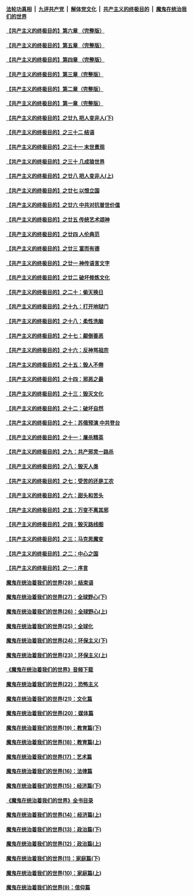 ####  [法轮功真相](../../../../basic/blob/master/README.md?t=12250926) &nbsp;|&nbsp; [九评共产党](../../../../9ping.md/blob/master/README.md?t=12250926) &nbsp;|&nbsp; [解体党文化](../../../../jtdwh.md/blob/master/README.md?t=12250926)  &nbsp;|&nbsp; [共产主义的终极目的](../../../../gczydzjmd.md/blob/master/README.md?t=12250926) &nbsp;|&nbsp; [魔鬼在统治我们的世界](../../../../mgztzwmdsj.md/blob/master/README.md?t=12250926) 

#### [【共产主义的终极目的】第六章 （完整版）](../pages/nsc422/n11428913.md?t=12250926) 

#### [【共产主义的终极目的】第五章 （完整版）](../pages/nsc422/n11428912.md?t=12250926) 

#### [【共产主义的终极目的】第四章 （完整版）](../pages/nsc422/n11428907.md?t=12250926) 

#### [【共产主义的终极目的】第三章（完整版）](../pages/nsc422/n11428848.md?t=12250926) 

#### [【共产主义的终极目的】第二章（完整版）](../pages/nsc422/n11428831.md?t=12250926) 

#### [【共产主义的终极目的】第一章（完整版）](../pages/nsc422/n11417651.md?t=12250926) 

#### [【共产主义的终极目的】之廿九 把人变非人(下)](../pages/nsc422/n11344140.md?t=12250926) 

#### [【共产主义的终极目的】之三十二 结语](../pages/nsc422/n11360535.md?t=12250926) 

#### [【共产主义的终极目的】之三十一 末世景观](../pages/nsc422/n11351129.md?t=12250926) 

#### [【共产主义的终极目的】之三十 几成狼世界](../pages/nsc422/n11348280.md?t=12250926) 

#### [【共产主义的终极目的】之廿八 把人变非人(上)](../pages/nsc422/n11340492.md?t=12250926) 

#### [【共产主义的终极目的】之廿七 以恨立国](../pages/nsc422/n11336944.md?t=12250926) 

#### [【共产主义的终极目的】之廿六 中共对抗普世价值](../pages/nsc422/n11324785.md?t=12250926) 

#### [【共产主义的终极目的】之廿五 传统艺术颂神](../pages/nsc422/n11296396.md?t=12250926) 

#### [【共产主义的终极目的】之廿四 人伦典范](../pages/nsc422/n11296397.md?t=12250926) 

#### [【共产主义的终极目的】之廿三 富而有德](../pages/nsc422/n11283598.md?t=12250926) 

#### [【共产主义的终极目的】之廿一 神传语言文字](../pages/nsc422/n11263265.md?t=12250926) 

#### [【共产主义的终极目的】之廿二 破坏修炼文化](../pages/nsc422/n11245728.md?t=12250926) 

#### [【共产主义的终极目的】之二十：偷天换日](../pages/nsc422/n11238846.md?t=12250926) 

#### [【共产主义的终极目的】之十九：打开地狱门](../pages/nsc422/n11206376.md?t=12250926) 

#### [【共产主义的终极目的】之十八：柔性洗脑](../pages/nsc422/n11199994.md?t=12250926) 

#### [【共产主义的终极目的】之十七：颠倒善恶](../pages/nsc422/n11179782.md?t=12250926) 

#### [【共产主义的终极目的】之十六：反神骂祖宗](../pages/nsc422/n11166798.md?t=12250926) 

#### [【共产主义的终极目的】之十五：毁人不倦](../pages/nsc422/n11166792.md?t=12250926) 

#### [【共产主义的终极目的】之十四：邪恶之最](../pages/nsc422/n11150249.md?t=12250926) 

#### [【共产主义的终极目的】之十三：毁灭文化](../pages/nsc422/n11135227.md?t=12250926) 

#### [【共产主义的终极目的】之十二：破坏自然](../pages/nsc422/n11135214.md?t=12250926) 

#### [【共产主义的终极目的】之十：苏俄预演 中共登台](../pages/nsc422/n11118424.md?t=12250926) 

#### [【共产主义的终极目的】之十一：屠杀精英](../pages/nsc422/n11118442.md?t=12250926) 

#### [【共产主义的终极目的】之九：共产邪灵一路杀](../pages/nsc422/n11114139.md?t=12250926) 

#### [【共产主义的终极目的】之八：毁灭人类](../pages/nsc422/n11108503.md?t=12250926) 

#### [【共产主义的终极目的】之七：受苦的还是工农](../pages/nsc422/n11101809.md?t=12250926) 

#### [【共产主义的终极目的】之六：甜头和苦头](../pages/nsc422/n11096971.md?t=12250926) 

#### [【共产主义的终极目的】之五：万变不离其邪](../pages/nsc422/n11091285.md?t=12250926) 

#### [【共产主义的终极目的】之四：毁灭路线图](../pages/nsc422/n11086284.md?t=12250926) 

#### [【共产主义的终极目的】之三：马克思魔变](../pages/nsc422/n11061941.md?t=12250926) 

#### [【共产主义的终极目的】之二：中心之国](../pages/nsc422/n11047728.md?t=12250926) 

#### [【共产主义的终极目的】之一：序言](../pages/nsc422/n11086077.md?t=12250926) 

#### [魔鬼在统治着我们的世界(28)：结束语](../pages/nsc422/n10936246.md?t=12250926) 

#### [魔鬼在统治着我们的世界(27)：全球野心(下)](../pages/nsc422/n10928319.md?t=12250926) 

#### [魔鬼在统治着我们的世界(26)：全球野心(上)](../pages/nsc422/n10900318.md?t=12250926) 

#### [魔鬼在统治着我们的世界(25)：全球化](../pages/nsc422/n10788205.md?t=12250926) 

#### [魔鬼在统治着我们的世界(24)：环保主义(下)](../pages/nsc422/n10695307.md?t=12250926) 

#### [魔鬼在统治着我们的世界(23)：环保主义(上)](../pages/nsc422/n10688613.md?t=12250926) 

#### [《魔鬼在统治着我们的世界》音频下载](../pages/nsc422/n10635553.md?t=12250926) 

#### [魔鬼在统治着我们的世界(22)：恐怖主义](../pages/nsc422/n10614727.md?t=12250926) 

#### [魔鬼在统治着我们的世界(21)：文化篇](../pages/nsc422/n10597706.md?t=12250926) 

#### [魔鬼在统治着我们的世界(20)：媒体篇](../pages/nsc422/n10586579.md?t=12250926) 

#### [魔鬼在统治着我们的世界(19)：教育篇(下)](../pages/nsc422/n10564808.md?t=12250926) 

#### [魔鬼在统治着我们的世界(18)：教育篇(上)](../pages/nsc422/n10526970.md?t=12250926) 

#### [魔鬼在统治着我们的世界(17)：艺术篇](../pages/nsc422/n10499093.md?t=12250926) 

#### [魔鬼在统治着我们的世界(16)：法律篇](../pages/nsc422/n10485969.md?t=12250926) 

#### [魔鬼在统治着我们的世界(15)：经济篇(下)](../pages/nsc422/n10469975.md?t=12250926) 

#### [《魔鬼在统治着我们的世界》全书目录](../pages/nsc422/n10464261.md?t=12250926) 

#### [魔鬼在统治着我们的世界(14)：经济篇(上)](../pages/nsc422/n10457370.md?t=12250926) 

#### [魔鬼在统治着我们的世界(13)：政治篇(下)](../pages/nsc422/n10448270.md?t=12250926) 

#### [魔鬼在统治着我们的世界(12)：政治篇(上)](../pages/nsc422/n10444576.md?t=12250926) 

#### [魔鬼在统治着我们的世界(11)：家庭篇(下)](../pages/nsc422/n10440961.md?t=12250926) 

#### [魔鬼在统治着我们的世界(10)：家庭篇(上)](../pages/nsc422/n10435448.md?t=12250926) 

#### [魔鬼在统治着我们的世界(9)：信仰篇](../pages/nsc422/n10432159.md?t=12250926) 

